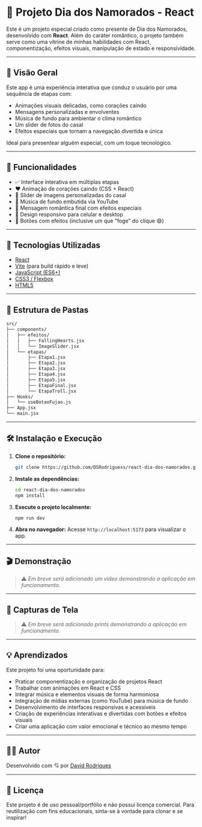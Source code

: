 # 💖 Projeto Dia dos Namorados - React

Este é um projeto especial criado como presente de Dia dos Namorados, desenvolvido com **React**. Além do caráter romântico, o projeto também serve como uma vitrine de minhas habilidades com React, componentização, efeitos visuais, manipulação de estado e responsividade.

---

## 🌟 Visão Geral

Este app é uma experiência interativa que conduz o usuário por uma sequência de etapas com:

- Animações visuais delicadas, como corações caindo
- Mensagens personalizadas e envolventes
- Música de fundo para ambientar o clima romântico
- Um slider de fotos do casal
- Efeitos especiais que tornam a navegação divertida e única

Ideal para presentear alguém especial, com um toque tecnológico.

---

## 🎁 Funcionalidades

- ✅ Interface interativa em múltiplas etapas
- ❤️ Animação de corações caindo (CSS + React)
- 📸 Slider de imagens personalizadas do casal
- 🎵 Música de fundo embutida via YouTube
- 💌 Mensagem romântica final com efeitos especiais
- 🌙 Design responsivo para celular e desktop
- 💬 Botões com efeitos (inclusive um que "foge" do clique 😄)

---

## 🚀 Tecnologias Utilizadas

- [React](https://reactjs.org/)
- [Vite](https://vitejs.dev/) (para build rápido e leve)
- [JavaScript (ES6+)](https://developer.mozilla.org/pt-BR/docs/Web/JavaScript)
- [CSS3 / Flexbox](https://developer.mozilla.org/pt-BR/docs/Web/CSS)
- [HTML5](https://developer.mozilla.org/pt-BR/docs/Web/HTML)

---

## 📂 Estrutura de Pastas

```bash
src/
├── components/
│   ├── efeitos/
│   │   ├── FallingHearts.jsx
│   │   └── ImageSlider.jsx
│   └── etapas/
│       ├── Etapa1.jsx
│       ├── Etapa2.jsx
│       ├── Etapa3.jsx
│       ├── Etapa4.jsx
│       ├── Etapa5.jsx
│       ├── EtapaFinal.jsx
│       └── EtapaTroll.jsx
├── Hooks/
│   └── useBotaoFujao.js
├── App.jsx
└── main.jsx
```

---

## 🛠️ Instalação e Execução

1. **Clone o repositório:**
   ```bash
   git clone https://github.com/DSRodriguess/react-dia-dos-namorados.git
   ```

2. **Instale as dependências:**
   ```bash
   cd react-dia-dos-namorados
   npm install
   ```

3. **Execute o projeto localmente:**
   ```bash
   npm run dev
   ```

4. **Abra no navegador:**
   Acesse `http://localhost:5173` para visualizar o app.

---

## 🎬 Demonstração

> ⚠️ *Em breve será adicionado um vídeo demonstrando a aplicação em funcionamento.*

---

## 📸 Capturas de Tela

> ⚠️ *Em breve será adicionado prints demonstrando a aplicação em funcionamento.*

---

## 💡 Aprendizados

Este projeto foi uma oportunidade para:

- Praticar componentização e organização de projetos React
- Trabalhar com animações em React e CSS
- Integrar música e elementos visuais de forma harmoniosa
- Integração de mídias externas (como YouTube) para música de fundo
- Desenvolvimento de interfaces responsivas e acessíveis
- Criação de experiências interativas e divertidas com botões e efeitos visuais
- Criar uma aplicação com valor emocional e técnico ao mesmo tempo

---

## 👨‍💻 Autor

Desenvolvido com 💘 por [David Rodrigues](https://github.com/DSRodriguess)

---

## 📃 Licença

Este projeto é de uso pessoal/portfólio e não possui licença comercial. Para reutilização com fins educacionais, sinta-se à vontade para clonar e se inspirar!